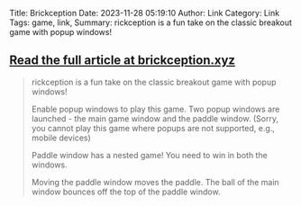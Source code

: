 Title: Brickception
Date: 2023-11-28 05:19:10
Author: Link
Category: Link
Tags: game, link, 
Summary: rickception is a fun take on the classic breakout game with popup windows!

## [Read the full article at brickception.xyz](https://brickception.xyz/)
> rickception is a fun take on the classic breakout game with popup windows!
> 
> Enable popup windows to play this game. Two popup windows are launched - the main game window and the paddle window. (Sorry, you cannot play this game where popups are not supported, e.g., mobile devices)
> 
> Paddle window has a nested game! You need to win in both the windows.
> 
> Moving the paddle window moves the paddle. The ball of the main window bounces off the top of the paddle window.

